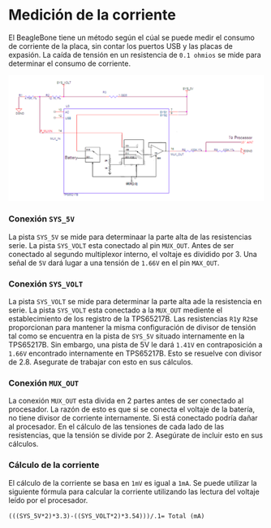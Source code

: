 # Medición de la corriente 

El BeagleBone tiene un método según el cúal se puede medir el consumo de corriente de la placa, sin contar los puertos USB y las placas de expasión. La caída de tensión en un resistencia de `0.1 ohmios` se mide para determinar el consumo de corriente.

![current](../../en/img/hardware/currentmeas.png)

### Conexión `SYS_5V` 

La pista `SYS_5V` se mide para determinaar la parte alta de las resistencias serie. La pista `SYS_VOLT` esta conectado al pin `MUX_OUT`. Antes de ser conectado al segundo multiplexor interno, el voltaje es dividido por 3. Una señal de `5V` dará lugar a una tensión de `1.66V` en el pin `MAX_OUT`.

### Conexión `SYS_VOLT`

La pista `SYS_VOLT` se mide para determinar la parte alta ade la resistencia en serie. La pista `SYS_VOLT` esta conectado a la `MUX_OUT` mediente el establecimiento de los registro de la TPS65217B. Las resistencias `R1`y `R2`se proporcionan para mantener la misma configuración de divisor de tensión tal como se encuentra en la pista de `SYS_5V` situado internamente en la TPS65217B. Sin embargo, una pista de 5V le dará `1.41V` en contraposición a `1.66V` encontrado internamente en TPS65217B. Esto se resuelve con divisor de 2.8. Asegurate de trabajar con esto en sus cálculos.

### Conexión `MUX_OUT`

La conexión `MUX_OUT` esta divida en 2 partes antes de ser conectado al procesador. La razón de esto es que si se conecta el voltaje de la batería, no tiene divisor de corriente internamente. Si está conectado podría dañar al procesador. En el cálculo de las tensiones de cada lado de las resistencias, que la tensión se divide por 2. Asegúrate de incluir esto en sus cálculos.

### Cálculo de la corriente
El cálculo de la corriente se basa en `1mV` es igual a `1mA`. Se puede utilizar la siguiente fórmula para calcular la corriente utilizando las lectura del voltaje leído por el procesador.

```
(((SYS_5V*2)*3.3)-((SYS_VOLT*2)*3.54)))/.1= Total (mA)
```
